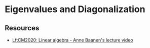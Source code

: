# Eigenvalues and Diagonalization

## Resources 

- [LftCM2020: Linear algebra - Anne Baanen's
 lecture video](https://youtu.be/EnZvGCU_jpc)